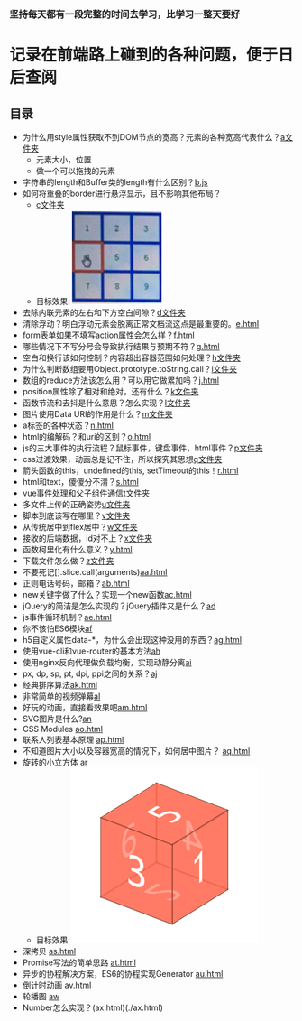 ### 坚持每天都有一段完整的时间去学习，比学习一整天要好

# 记录在前端路上碰到的各种问题，便于日后查阅

## 目录
- 为什么用style属性获取不到DOM节点的宽高？元素的各种宽高代表什么？[a文件夹](./a)
	* 元素大小，位置
	* 做一个可以拖拽的元素
- 字符串的length和Buffer类的length有什么区别？[b.js](./b.js)
- 如何将重叠的border进行悬浮显示，且不影响其他布局？
	* [c文件夹](./c)
	* 目标效果:![example](./c/target.png "目标效果")
- 去除内联元素的左右和下方空白间隙？[d文件夹](./d)
- 清除浮动？明白浮动元素会脱离正常文档流这点是最重要的。[e.html](./e.html)
- form表单如果不填写action属性会怎么样？[f.html](./f.html)
- 哪些情况下不写分号会导致执行结果与预期不符？[g.html](./g.html)
- 空白和换行该如何控制？内容超出容器范围如何处理？[h文件夹](./h)
- 为什么判断数组要用Object.prototype.toString.call？[i文件夹](./i)
- 数组的reduce方法该怎么用？可以用它做累加吗？[j.html](./j.html)
- position属性除了相对和绝对，还有什么？[k文件夹](./k)
- 函数节流和去抖是什么意思？怎么实现？[l文件夹](./l)
- 图片使用Data URI的作用是什么？[m文件夹](./m)
- a标签的各种状态？[n.html](./n.html)
- html的编解码？和uri的区别？[o.html](./o.html)
- js的三大事件的执行流程？鼠标事件，键盘事件，html事件？[p文件夹](./p)
- css过渡效果，动画总是记不住，所以探究其思想[q文件夹](./q)
- 箭头函数的this，undefined的this, setTimeout的this！[r.html](./r.html)
- html和text，傻傻分不清？[s.html](./s.html)
- vue事件处理和父子组件通信[t文件夹](./t)
- 多文件上传的正确姿势[u文件夹](./u)
- 脚本到底该写在哪里？[v文件夹](./v)
- 从传统居中到flex居中？[w文件夹](./w)
- 接收的后端数据，id对不上？[x文件夹](./x)
- 函数柯里化有什么意义？[y.html](./y.html)
- 下载文件怎么做？[z文件夹](./z)
- 不要死记[].slice.call(arguments)[aa.html](./aa.html)
- 正则电话号码，邮箱？[ab.html](./ab.html)
- new关键字做了什么？实现一个new函数[ac.html](./ac.html)
- jQuery的简洁是怎么实现的？jQuery插件又是什么？[ad](./ad)
- js事件循环机制？[ae.html](./ae.html)
- 你不该怕ES6模块[af](./af)
- h5自定义属性data-*，为什么会出现这种没用的东西？[ag.html](./ag.html)
- 使用vue-cli和vue-router的基本方法[ah](./ah)
- 使用nginx反向代理做负载均衡，实现动静分离[ai](./ai)
- px, dp, sp, pt, dpi, ppi之间的关系？[aj](./aj)
- 经典排序算法[ak.html](./ak.html)
- 非常简单的视频弹幕[al](./al)
- 好玩的动画，直接看效果吧[am.html](./am.html)
- SVG图片是什么?[an](./an)
- CSS Modules [ao.html](./ao.html)
- 联系人列表基本原理 [ap.html](./ap.html)
- 不知道图片大小以及容器宽高的情况下，如何居中图片？ [aq.html](./aq.html)
- 旋转的小立方体 [ar](./ar)
	* 目标效果:![example](./ar/v1.png "目标效果")
- 深拷贝 [as.html](./as.html)
- Promise写法的简单思路 [at.html](./at.html)
- 异步的协程解决方案，ES6的协程实现Generator [au.html](./au.html)
- 倒计时动画 [av.html](./av.html)
- 轮播图 [aw](./aw)
- Number怎么实现？(ax.html)(./ax.html)